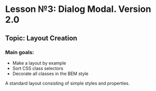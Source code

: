 # Lesson №3: Dialog Modal. Version 2.0
## Topic: Layout Creation
### Main goals:
- Make a layout by example
- Sort CSS class selectors
- Decorate all classes in the BEM style

A standard layout consisting of simple styles and properties.
